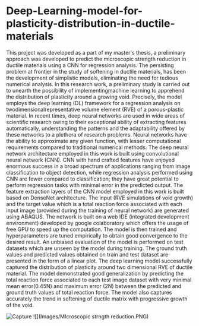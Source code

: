 # Deep-Learning-model-for-plasticity-distribution-in-ductile-materials
This project was developed as a part of my master's thesis, a preliminary approach was developed to predict the microscopic strength reduction in ductile materials using a CNN for regression analysis.
The persisting problem at frontier in the study of softening in ductile materials, has been the development of simplistic models, eliminating the need for tedious numerical analysis. In this research work, a preliminary study is carried out to unearth the possibility of implementingmachine learning to apprehend the distribution of plasticity around a growing void. Precisely, the model employs the deep learning (DL) framework for a regression analysis on twodimensionalrepresentative volume element (RVE) of a porous-plastic material.
In recent times, deep neural networks are used in wide areas of scientific research owing to their exceptional ability of extracting features automatically, understanding the patterns and the adaptability offered by these networks to a plethora of research problems. Neural networks have the ability to approximate any given function, with lesser computational requirements compared to traditional numerical methods.
The deep neural network architecture employed in this work is built using convolutional neural network (CNN). CNN with hand crafted features have enjoyed enormous success in a broad spectrum of applications ranging from image classification to object detection, while regression analysis performed using CNN are fewer compared to classification; they have great potential to perform regression tasks with minimal error in the predicted output. The feature extraction layers of the CNN model employed in this work is built based on DenseNet architecture. The input (RVE simulations of void growth) and the target value which is a total reaction force associated with each input image (provided during the training of neural network) are generated using ABAQUS. The network is built on a web IDE (integrated development environment) developed by google colaboratory which offers the usage of free GPU to speed up the computation. The model is then trained and hyperparameters are tuned empirically to obtain good convergence to the desired result. An unbiased evaluation of the model is performed on test datasets which are unseen by the model during training. The ground truth values and predicted values obtained on train and test dataset are presented in the form of a linear plot.
The deep learning model successfully captured the distribution of plasticity around two dimensional RVE of ductile material. The model demonstrated good generalization by
predicting the total reaction force associated to each test image dataset with very minimal mean error(0.45N) and maximum error (2N) between the predicted and ground truth values of total reaction force.
The model also captures accurately the trend in softening of ductile matrix with progressive growth of the void.

![Capture](https://user-images.githubusercontent.com/78496229/139350011-c6c976f1-2ace-46af-acd5-f95a9e9bfa8e.PNG)
![](Images/MIcroscopic strngth reduction.PNG)
